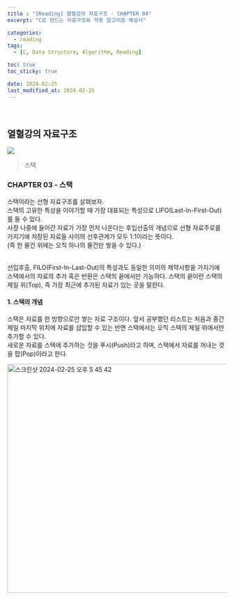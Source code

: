 ```yaml
---
title : "[Reading] 열혈강의 자료구조 - CHAPTER 04"
excerpt: "C로 만드는 자료구조와 적용 알고리즘 해설서"

categories:
  - reading
tags:
  - [C, Data Structure, Algorithm, Reading]

toc: true
toc_sticky: true

date: 2024-02-25
last_modified_at: 2024-02-25
---
```

<br>

## 열혈강의 자료구조
<a href="https://freelec.co.kr/lecture/%EC%97%B4%ED%98%88%EA%B0%95%EC%9D%98-%EC%9E%90%EB%A3%8C%EA%B5%AC%EC%A1%B0/" target="_blank">
  <img src="https://image.aladin.co.kr/product/616/52/cover500/8989345022_1.jpg">
</a>

> 스택

### CHAPTER 03 - 스택

스택이라는 선형 자료구조를 살펴보자.  
스택의 고유한 특성을 이야기할 때 가장 대표되는 특성으로 LIFO(Last-In-First-Out)를 들 수 있다.  
사장 나중에 들어간 자료가 가장 먼저 나온다는 후입선출의 개념으로 선형 자료주로를 가지기에 저장된 자료들 사이의 선후관계가 모두 1:1이라는 뜻이다.  
(즉 한 물건 위에는 오직 하나의 물건만 쌓을 수 있다.)  

<br/>
선입후출, FILO(First-In-Last-Out)의 특성과도 동일한 의미의 제약사항을 가지기에 스택에서의 자료의 추가 혹은 반환은 스택의 끝에서만 가능하다. 
스택의 끝이란 스택의 제일 위(Top), 즉 가장 최근에 추가된 자료가 있는 곳을 말한다.


#### 1. 스택의 개념

스택은 자료를 한 방향으로만 쌓는 자료 구조이다. 앞서 공부했던 리스트는 처음과 중간 제일 마지막 위치에 자료를 삽입할 수 있는 반면 스택에서는 오직 스택의 제일 위에서만 추가할 수 있다.  
새로운 자료를 스택에 추가하는 것을 푸시(Push)라고 하며, 스택에서 자료를 꺼내는 것을 팝(Pop)이라고 한다.  

<img width="525" alt="스크린샷 2024-02-25 오후 5 45 42" src="https://github.com/dtwogud/dtwogud.github.io/assets/81230679/05e58c1d-d4fc-408b-85f8-a255543a3898">



[//]: # (#### 2. 스택 추상 자료형)

[//]: # (#### 3. 배열로 구현한 스택)

[//]: # (#### 4. 연결 리스트로 구현한 스택)

[//]: # (#### 5. 스택 응용 - 1)

[//]: # (#### 6. 스택 응용 - 2)

[//]: # (#### 7. 스택 응용 - 3)